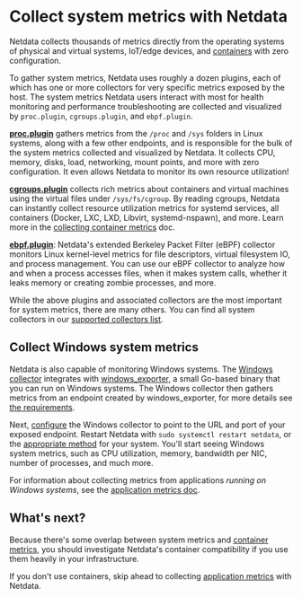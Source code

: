 <!--
title: "Collect system metrics with Netdata"
sidebar_label: "System metrics"
description: "Netdata collects thousands of metrics from physical and virtual systems, IoT/edge devices, and containers with zero configuration."
custom_edit_url: "https://github.com/netdata/netdata/edit/master/docs/collect/system-metrics.md"
learn_status: "Published"
learn_topic_type: "Concepts"
learn_rel_path: "Concepts"
-->

# Collect system metrics with Netdata

Netdata collects thousands of metrics directly from the operating systems of physical and virtual systems, IoT/edge
devices, and [containers](https://github.com/netdata/netdata/blob/master/docs/collect/container-metrics.md) with zero configuration.

To gather system metrics, Netdata uses roughly a dozen plugins, each of which has one or more collectors for very
specific metrics exposed by the host. The system metrics Netdata users interact with most for health monitoring and
performance troubleshooting are collected and visualized by `proc.plugin`, `cgroups.plugin`, and `ebpf.plugin`.

[**proc.plugin**](https://github.com/netdata/netdata/blob/master/collectors/proc.plugin/README.md) gathers metrics from the `/proc` and `/sys` folders in Linux
systems, along with a few other endpoints, and is responsible for the bulk of the system metrics collected and
visualized by Netdata. It collects CPU, memory, disks, load, networking, mount points, and more with zero configuration.
It even allows Netdata to monitor its own resource utilization!

[**cgroups.plugin**](https://github.com/netdata/netdata/blob/master/collectors/cgroups.plugin/README.md) collects rich metrics about containers and virtual machines
using the virtual files under `/sys/fs/cgroup`. By reading cgroups, Netdata can instantly collect resource utilization
metrics for systemd services, all containers (Docker, LXC, LXD, Libvirt, systemd-nspawn), and more. Learn more in the
[collecting container metrics](https://github.com/netdata/netdata/blob/master/docs/collect/container-metrics.md) doc.

[**ebpf.plugin**](https://github.com/netdata/netdata/blob/master/collectors/ebpf.plugin/README.md): Netdata's extended Berkeley Packet Filter (eBPF) collector
monitors Linux kernel-level metrics for file descriptors, virtual filesystem IO, and process management. You can use our
eBPF collector to analyze how and when a process accesses files, when it makes system calls, whether it leaks memory or
creating zombie processes, and more.

While the above plugins and associated collectors are the most important for system metrics, there are many others. You
can find all system collectors in our [supported collectors list](https://github.com/netdata/netdata/blob/master/collectors/COLLECTORS.md#system-collectors).

## Collect Windows system metrics

Netdata is also capable of monitoring Windows systems. The [Windows
collector](https://github.com/netdata/go.d.plugin/blob/master/modules/windows/README.md) integrates with
[windows_exporter](https://github.com/prometheus-community/windows_exporter), a small Go-based binary that you can run
on Windows systems. The Windows collector then gathers metrics from an endpoint created by windows_exporter, for more
details see [the requirements](https://github.com/netdata/go.d.plugin/blob/master/modules/windows/README.md#requirements).

Next, [configure](https://github.com/netdata/go.d.plugin/blob/master/modules/windows/README.md#configuration) the Windows
collector to point to the URL and port of your exposed endpoint. Restart Netdata with `sudo systemctl restart netdata`, or the [appropriate
method](https://github.com/netdata/netdata/blob/master/docs/configure/start-stop-restart.md) for your system. You'll start seeing Windows system metrics, such as CPU
utilization, memory, bandwidth per NIC, number of processes, and much more.

For information about collecting metrics from applications _running on Windows systems_, see the [application metrics
doc](https://github.com/netdata/netdata/blob/master/docs/collect/application-metrics.md#collect-metrics-from-applications-running-on-windows).

## What's next?

Because there's some overlap between system metrics and [container metrics](https://github.com/netdata/netdata/blob/master/docs/collect/container-metrics.md), you
should investigate Netdata's container compatibility if you use them heavily in your infrastructure.

If you don't use containers, skip ahead to collecting [application metrics](https://github.com/netdata/netdata/blob/master/docs/collect/application-metrics.md) with
Netdata.



